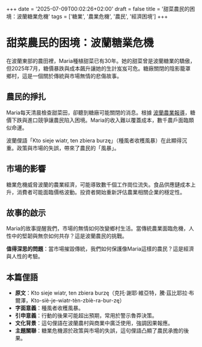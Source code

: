 +++
date = '2025-07-09T00:02:26+02:00'
draft = false
title = '甜菜農民的困境：波蘭糖業危機'
tags = ['糖業', '農業危機', '農民', '經濟困境']
+++

# 甜菜農民的困境：波蘭糖業危機

在波蘭東部的農田裡，Maria種植甜菜已有30年。她的甜菜曾是波蘭糖業的驕傲，但2025年7月，糖價暴跌與成本飆升讓她的生計岌岌可危。糖廠關閉的陰影籠罩鄉村，這是一個關於傳統與市場無情的悲傷故事。

## 農民的掙扎

Maria每天清晨檢查甜菜田，卻聽到糖廠可能關閉的消息。根據 [波蘭農業報導](https://www.farmer.pl/produkcja-roslinna/okopowe/kryzys-na-rynku-cukru-plantatorzy-buraka-ostrzegaja-przed-zapascia-i-zamykaniem-cukrowni,163468.html)，糖價下跌與進口競爭讓農民陷入困境。Maria的收入難以覆蓋成本，數千農戶面臨類似命運。

波蘭俚語「Kto sieje wiatr, ten zbiera burzę」（種風者收穫風暴）在此顯得沉重。政策與市場的失誤，帶來了農民的「風暴」。

## 市場的影響

糖業危機威脅波蘭的農業經濟，可能導致數千個工作崗位流失。食品供應鏈成本上升，消費者可能面臨價格波動。投資者開始重新評估農業相關企業的穩定性。

## 故事的啟示

Maria的故事提醒我們，市場的無情如何改變鄉村生活。當傳統農業面臨危機，人性中的堅韌與無奈如何共存？這是波蘭農民的挑戰。

**值得深思的問題**：當市場摧毀傳統，我們如何保護像Maria這樣的農民？這是經濟與人性的考驗。

## 本篇俚語
- **原文**：Kto sieje wiatr, ten zbiera burzę（克托·謝耶·維亞特，騰·茲比耶拉·布爾澤，Kto-siè-je-wiatr-tèn-zbiè-ra-bur-zę）
- **字面意義**：種風者收穫風暴。
- **引申意義**：行動的後果可能超出預期，常用於警示魯莽決策。
- **文化背景**：這句俚語在波蘭農村與商業中廣泛使用，強調因果報應。
- **主題關聯**：糖業危機源於政策與市場的失誤，這句俚語凸顯了農民承擔的後果。